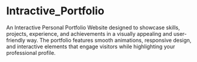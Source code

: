 # Intractive_Portfolio
An Interactive Personal Portfolio Website designed to showcase skills, projects, experience, and achievements in a visually appealing and user-friendly way. The portfolio features smooth animations, responsive design, and interactive elements that engage visitors while highlighting your professional profile.
